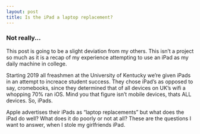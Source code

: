 ```yaml
---
layout: post
title: Is the iPad a laptop replacement?
---
```


### Not really...

This post is going to be a slight deviation from my others. This isn’t a project so much as it is a recap of my experience attempting to use an iPad as my daily machine in college. 

Starting 2019 all freashmen at the University of Kentucky we’re given iPads in an attempt to increace student success. They chose iPad’s as opposed to say, cromebooks, since they determined that of all devices on UK’s wifi a whopping 70% ran iOS. Mind you that figure isn’t mobile devices, thats ALL devices. So, iPads. 

Apple advertises their iPads as “laptop replacements” but what does the iPad do well? What does it do poorly or not at all? These are the questions I want to answer, when I stole my girlfriends iPad.

